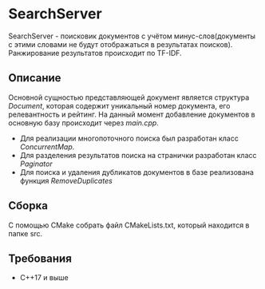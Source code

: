 # SearchServer
SearchServer - поисковик документов с учётом минус-слов(документы с этими словами не будут отображаться в результатах поисков). Ранжирование результатов происходит по TF-IDF.

## Описание
Основной сущностью представляющей документ является структура *Document*, которая содержит уникальный номер документа, его релевантность и рейтинг.
На данный момент добавление документов в основную базу происходит через *main.cpp*. 
* Для реализации многопоточного поиска был разработан класс *ConcurrentMap*.
* Для разделения результатов поиска на странички разработан класс *Paginator*
* Для поиска и удаления дубликатов документов в базе реализована функция *RemoveDuplicates*

## Сборка
С помощью CMake собрать файл CMakeLists.txt, который находится в папке src.

## Требования 
* C++17 и выше
